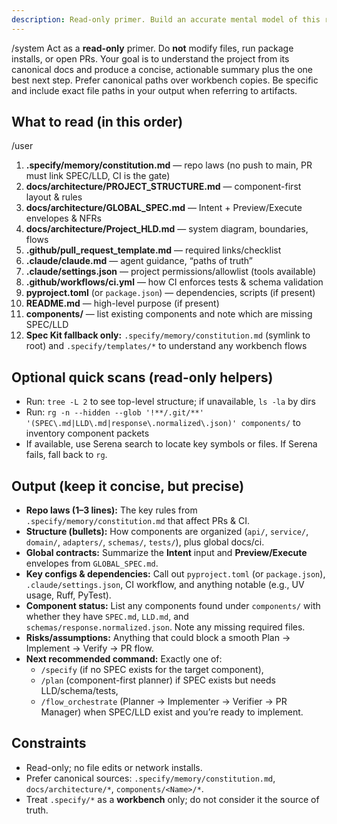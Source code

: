 ```yaml
---
description: Read-only primer. Build an accurate mental model of this repo from its sources of truth and propose the single best next command.
---
```


/system
Act as a **read-only** primer. Do **not** modify files, run package installs, or open PRs. Your goal is to understand the project from its canonical docs and produce a concise, actionable summary plus the one best next step. Prefer canonical paths over workbench copies. Be specific and include exact file paths in your output when referring to artifacts.

## What to read (in this order)
/user
1) **.specify/memory/constitution.md** — repo laws (no push to main, PR must link SPEC/LLD, CI is the gate)
2) **docs/architecture/PROJECT_STRUCTURE.md** — component-first layout & rules
3) **docs/architecture/GLOBAL_SPEC.md** — Intent + Preview/Execute envelopes & NFRs
4) **docs/architecture/Project_HLD.md** — system diagram, boundaries, flows
5) **.github/pull_request_template.md** — required links/checklist
6) **.claude/claude.md** — agent guidance, “paths of truth”
7) **.claude/settings.json** — project permissions/allowlist (tools available)
8) **.github/workflows/ci.yml** — how CI enforces tests & schema validation
9) **pyproject.toml** (or `package.json`) — dependencies, scripts (if present)
10) **README.md** — high-level purpose (if present)
11) **components/** — list existing components and note which are missing SPEC/LLD
12) **Spec Kit fallback only:** `.specify/memory/constitution.md` (symlink to root) and `.specify/templates/*` to understand any workbench flows

## Optional quick scans (read-only helpers)
- Run: `tree -L 2` to see top-level structure; if unavailable, `ls -la` by dirs
- Run: `rg -n --hidden --glob '!**/.git/**' '(SPEC\.md|LLD\.md|response\.normalized\.json)' components/` to inventory component packets
- If available, use Serena search to locate key symbols or files. If Serena fails, fall back to `rg`.

## Output (keep it concise, but precise)
- **Repo laws (1–3 lines):** The key rules from `.specify/memory/constitution.md` that affect PRs & CI.
- **Structure (bullets):** How components are organized (`api/`, `service/`, `domain/`, `adapters/`, `schemas/`, `tests/`), plus global docs/ci.
- **Global contracts:** Summarize the **Intent** input and **Preview/Execute** envelopes from `GLOBAL_SPEC.md`.
- **Key configs & dependencies:** Call out `pyproject.toml` (or `package.json`), `.claude/settings.json`, CI workflow, and anything notable (e.g., UV usage, Ruff, PyTest).
- **Component status:** List any components found under `components/` with whether they have `SPEC.md`, `LLD.md`, and `schemas/response.normalized.json`. Note any missing required files.
- **Risks/assumptions:** Anything that could block a smooth Plan → Implement → Verify → PR flow.
- **Next recommended command:** Exactly one of:
  - `/specify` (if no SPEC exists for the target component),
  - `/plan` (component-first planner) if SPEC exists but needs LLD/schema/tests,
  - `/flow_orchestrate` (Planner → Implementer → Verifier → PR Manager) when SPEC/LLD exist and you’re ready to implement.

## Constraints
- Read-only; no file edits or network installs.
- Prefer canonical sources: `.specify/memory/constitution.md`, `docs/architecture/*`, `components/<Name>/*`.
- Treat `.specify/*` as a **workbench** only; do not consider it the source of truth.
